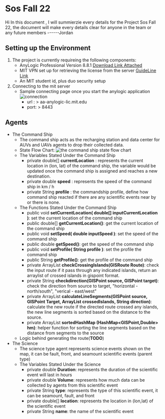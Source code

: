 # Sos Fall 22

Hi In this document , I will summierzie every details for the Project Sos Fall 22, the document will make every details clear for anyone in the team or any future members
------Jordan 


## Setting up the Environment

1. The project is currently requireing the following components: 
	*  AnyLogic Professional Version 8.8.1 [Download Link Attached](https://www.anylogic.com/downloads/)
	* MIT VPN set up for retrieving the license from the server [GuideLine Link](https://ist.mit.edu/prisma/globalprotect)
	* An MIT student id, plus duo security setup
2. Connecting to the mit server
	* Sample connecting page once you start the anylogic application
	![connection](https://user-images.githubusercontent.com/112024195/224403687-c17208f0-191e-46bd-ab34-9e7f7bb3b926.png)
		* url : > aa-anylogic-lic.mit.edu
		* port: > 8443


## Agents
*  The Command Ship
	* The command ship acts as the recharging station and data center for AUVs and UAVs agents to drop their collected data.
	*  State Flow Chart:
	![the command ship state flow chart](https://user-images.githubusercontent.com/112024195/224406542-93bacc56-f6cc-4e04-a570-e6ae914bbd15.JPG)
	* The Variables Stated Under the Command Ship
		* private double[] **currentLocation** : represents the current location in (lon, lat) of the command ship, the variable would be updated once the command ship is assigned and reaches a new destination.
		* private double **speed** : represents the speed of the command ship in km / h
		* private String **profile** : the commandship profile, define how command ship reacted if there are any scientific events near by or there is none.
	* The Functions Stated Under the Command Ship
		* public void **setCurrentLocation( double[] inputCurrentLocation )**: set the current location of the command ship
		* public double[] **getCurrentLocation()**: get the current location of the command ship
		* public void **setSpeed( double inputSpeed )**: set the speed of the command ship
		* public double **getSpeed()**: get the speed of the command ship
		* public void **setProfile( String profile )**: set the profile the command ship
		* public String **getProfile()**: get the profile of the command ship
		* private ArrayList<GISPoint> **checkCrossingIslands(GISRoute Route)**: check the input route if it pass through any indicated islands, return an arraylist of crossed islands in gispoint format.
		* private String **checkdirection(GISPoint source, GISPoint target)**: check the direction from source to target, "horizontal - north/south", "verical - east/west"
		* private ArrayList<GISPoint> **calculateLineSegments(GISPoint source, GISPoint Target, ArrayList<GISPoint> crossedIslands, String direction)**: calculate the new route if the directed route crossed any islands, the new line segments is sorted based on the distance to the source.
		* private ArrayList<GISPoint> **sortedHashMap (HashMap<GISPoint,Double> hm)**: helper function for sorting the line segments based on the distance from segments to the source
	* Logic behind generating the route(**TODO**)
* The Science
	* The science type agent represents science events shown on the map, it can be fault, front, and seamount scientific events (parent type)
	* The Variables Stated Under the Science
		* private double **Duration**: represents the duration of the scientific event will last in hours
		* private double **Volume**: represents how much data can be collected by agents from this scientific event
		* private String **type**: represents the type of this scientific event, it can be seamount, fault, and front
		* private double[] **location**: represents the location in (lon,lat) of the scientific event
		* private String **name**: the name of the scientific event


